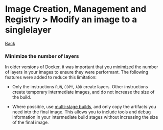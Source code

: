 # Image Creation, Management and Registry > Modify​​ an ​​image ​​to ​​a ​​single ​​layer

[Back](./ReadMe.md)

### Minimize the number of layers[](https://docs.docker.com/develop/develop-images/dockerfile_best-practices/#minimize-the-number-of-layers#minimize-the-number-of-layers)

In older versions of Docker, it was important that you minimized the number of layers in your images to ensure they were performant. The following features were added to reduce this limitation:

-   Only the instructions `RUN`, `COPY`, `ADD` create layers. Other instructions create temporary intermediate images, and do not increase the size of the build.

-   Where possible, use [multi-stage builds](https://docs.docker.com/develop/develop-images/multistage-build/), and only copy the artifacts you need into the final image. This allows you to include tools and debug information in your intermediate build stages without increasing the size of the final image.